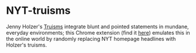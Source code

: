 # NYT-truisms

Jenny Holzer's [Truisms](https://www.google.com/search?q=jenny+holzer+truisms&espv=2&site=webhp&source=lnms&tbm=isch&sa=X&ved=0ahUKEwir1pObtvvUAhVMz2MKHan7BkQQ_AUIBigB&biw=1268&bih=759&dpr=1#tbm=isch&q=jenny+holzer+truisms+1977-79) integrate blunt and pointed statements in mundane, everyday environments; this Chrome extension (find it [here](https://chrome.google.com/webstore/detail/nyt-truisms/pcjebhpmepeeealniobkfdijobckjgoa)) emulates this in the online world by randomly replacing NYT homepage headlines with Holzer's truisms. 
